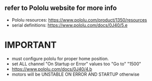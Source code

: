 ## refer to Pololu website for more info
* Pololu resources: https://www.pololu.com/product/1350/resources
* serial definitions: https://www.pololu.com/docs/0J40/5.e

# IMPORTANT
* must configure pololu for proper home position.
* set ALL channel "On Startup or Error" values too "Go to" "1500"
* https://www.pololu.com/docs/0J40/4.b
* motors will be UNSTABLE ON ERROR AND STARTUP otherwise
